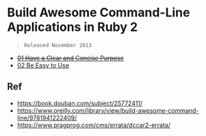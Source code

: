 # Build Awesome Command-Line Applications in Ruby 2

> `Released November 2013`

* ~~[01 Have a Clear and Concise Purpose](./01/)~~
* [02 Be Easy to Use](./02/)

## Ref

* <https://book.douban.com/subject/25772411/>
* <https://www.oreilly.com/library/view/build-awesome-command-line/9781941222409/>
* <https://www.pragprog.com/cms/errata/dccar2-errata/>